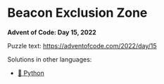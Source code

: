 # Beacon Exclusion Zone

**Advent of Code: Day 15, 2022**

Puzzle text: <https://adventofcode.com/2022/day/15>

Solutions in other languages:

- [🐍 Python](../../../../python/2022/15_beacon_exclusion_zone)
